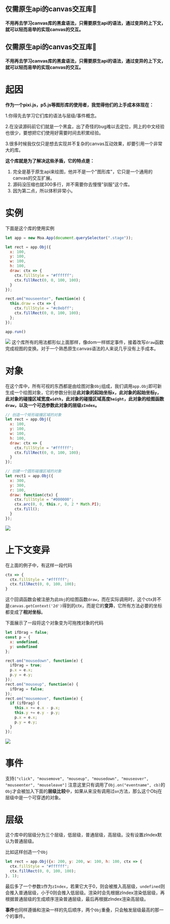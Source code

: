 ## 仅需原生api的canvas交互库:star2:
#### 不用再去学习canvas库的黑盒语法，只需要原生api的语法，通过变异的上下文，就可以轻而易举的实现canvas的交互。 
## 仅需原生api的canvas交互库:star2:
#### 不用再去学习canvas库的黑盒语法，只需要原生api的语法，通过变异的上下文，就可以轻而易举的实现canvas的交互。 
# 起因
<b>作为一个pixi.js，p5.js等图形库的使用者，我觉得他们的上手成本体现在：</b>

1.你得先去学习它们库的语法与层级/事件概念。

2.在没读源码前它们就是一个黑盒，出了奇怪的bug难以去定位，网上的中文经验也很少，要想把它们使用好需要时间去积累经验。

3.很多时候我仅仅只是想去实现并不复杂的canvas互动效果，却要引用一个非常大的库。

<b>这个库就是为了解决这些矛盾，它的特点是：</b>

1. 完全是基于原生api来绘图，他并不是一个"图形库"，它只是一个通用的canvas的交互扩展。
2. 源码没压缩也就300多行，并不需要你去慢慢"驯服"这个库。
3. 因为第二点，所以体积非常小。

# 实例
下面是这个库的使用实例
```js
let app = new Moa.App(document.querySelector(".stage"));

let rect = app.Obj({
  x: 100,
  y: 100,
  w: 100,
  h: 100,
  draw: ctx => {
    ctx.fillStyle = "#ffffff";
    ctx.fillRect(0, 0, 100, 100);
  }
});

rect.on("mouseenter", function(e) {
  this.draw = ctx => {
    ctx.fillStyle = "#c0ebff";
    ctx.fillRect(0, 0, 100, 100);
  };
});

app.run()
```

![](https://user-gold-cdn.xitu.io/2020/1/29/16ff00be11e32f2b?w=265&h=204&f=gif&s=5201)
这个库所有的用法都形似上面那样，像dom一样绑定事件，接着改写`draw`函数完成视图的变换。对于一个熟悉原生canvas语法的人来说几乎没有上手成本。
# 对象
在这个库中，所有可视的东西都是由绘图对象`Obj`组成，我们调用`app.Obj`即可新生成一个绘图对象，它的参数分别是<b>此对象的起始坐标`x`，此对象的起始坐标`y`，此对象的碰撞区域宽度`width`，此对象的碰撞区域高度`height`，此对象的绘图函数`draw`，以及一个可选参数此对象的层级`zIndex`。</b>
```js
// 创造一个矩形碰撞区域的对象
let rect = app.Obj({
  x: 100,
  y: 100,
  w: 100,
  h: 100,
  draw: ctx => {
    ctx.fillStyle = "#ffffff";
    ctx.fillRect(0, 0, 100, 100);
  }
});

// 创建一个圆形碰撞区域的对象
let rect1 = app.Obj({
  x: 300,
  y: 300,
  r: 100,
  draw: function(ctx) {
    ctx.fillStyle = "#000000";
    ctx.arc(0, 0, this.r, 0, 2 * Math.PI);
    ctx.fill();
  }
});
```

![](https://user-gold-cdn.xitu.io/2020/1/29/16ff00df6fc7fd6a?w=559&h=504&f=gif&s=18628)
# 上下文变异
在上面的例子中，有这样一段代码
```js
ctx => {
  ctx.fillStyle = "#ffffff";
  ctx.fillRect(0, 0, 100, 100);
}
```
这个回调函数会被注册为此`Obj`的绘图函数`draw`，而在实际调用时，这个ctx并不是`canvas.getContext('2d')`得到的ctx，而是它的<b>变异</b>，它所有方法必要的坐标都变成了<b>相对坐标</b>。

下面展示了一段将这个对象变为可拖拽对象的代码
```js
let ifDrag = false;
const p = {
  x: undefined,
  y: undefined
};

rect.on("mousedown", function(e) {
  ifDrag = true;
  p.x = e.x;
  p.y = e.y;
});
rect.on("mouseup", function(e) {
  ifDrag = false;
});    
rect.on("mousemove", function(e) {
  if (ifDrag) {
    this.x += e.x - p.x;
    this.y += e.y - p.y;
    p.x = e.x;
    p.y = e.y;
  }
});
```

![](https://user-gold-cdn.xitu.io/2020/1/29/16ff00f373fd4c07?w=458&h=360&f=gif&s=78978)
# 事件
支持`["click", "mousemove", "mouseup", "mousedown", "mouseover", "mouseenter", "mouseleave"]`
注意这里只有调用了`Obj.on("eventname", cb)`的`Obj`才会被加入下面的<b>层级比较</b>中，如果从来没有调用过`on`方法，那么这个Obj在层级中是一个可穿透的对象。
# 层级
这个库中的层级分为三个层级，低层级，普通层级，高层级。没有设置zIndex默认为普通层级。

比如这样创造一个`Obj`
```js
let rect = app.Obj({x: 200, y: 200, w: 100, h: 100, ctx => {
  ctx.fillStyle = "#ffffff";
  ctx.fillRect(0, 0, 100, 100);
}, 1);
```
最后多了一个参数`1`作为`zIndex`，若果它大于0，则会被推入高层级，`undefined`则会推入普通层级，小于0则会推入低层级。渲染时会先根据zIndex渲染低层级，再根据普通层级的生成顺序渲染普通层级，最后再根据zIndex渲染高层级。

<b>事件</b>也同样遵循和渲染一样的先后顺序，两个`Obj`重叠，只会触发层级最高的那一个的事件。